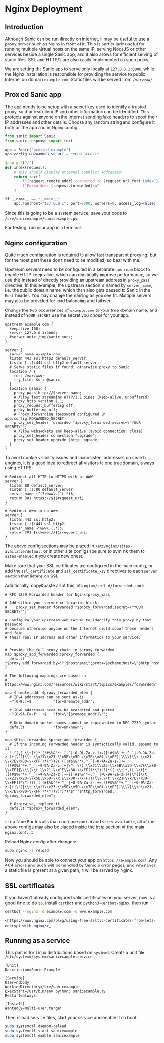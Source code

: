 # Nginx Deployment

## Introduction


Although Sanic can be run directly on Internet, it may be useful to use a proxy server such as Nginx in front of it. This is particularly useful for running multiple virtual hosts on the same IP, serving NodeJS or other services beside a single Sanic app, and it also allows for efficient serving of static files. SSL and HTTP/2 are also easily implemented on such proxy.

We are setting the Sanic app to serve only locally at `127.0.0.1:8000`, while the Nginx installation is responsible for providing the service to public Internet on domain `example.com`. Static files will be served from `/var/www/`.


## Proxied Sanic app

The app needs to be setup with a secret key used to identify a trusted proxy, so that real client IP and other information can be identified. This protects against anyone on the Internet sending fake headers to spoof their IP addresses and other details. Choose any random string and configure it both on the app and in Nginx config.

```python
from sanic import Sanic
from sanic.response import text

app = Sanic("proxied_example")
app.config.FORWARDED_SECRET = "YOUR SECRET"

@app.get("/")
def index(request):
    # This should display external (public) addresses:
    return text(
        f"{request.remote_addr} connected to {request.url_for('index')}\n"
        f"Forwarded: {request.forwarded}\n"
    )

if __name__ == "__main__":
    app.run(host="127.0.0.1", port=8000, workers=8, access_log=False)
```

Since this is going to be a system service, save your code to `/srv/sanicexample/sanicexample.py`.

For testing, run your app in a terminal.

## Nginx configuration

Quite much configuration is required to allow fast transparent proxying, but for the most part these don't need to be modified, so bear with me.

Upstream servers need to be configured in a separate `upstream` block to enable HTTP keep-alive, which can drastically improve performance, so we use this instead of directly providing an upstream address in `proxy_pass` directive. In this example, the upstream section is named by `server_name`, i.e. the public domain name, which then also gets passed to Sanic in the `Host` header. You may change the naming as you see fit. Multiple servers may also be provided for load balancing and failover.

Change the two occurrences of `example.com` to your true domain name, and instead of `YOUR SECRET` use the secret you chose for your app.

```nginx
upstream example.com {
  keepalive 100;
  server 127.0.0.1:8000;
  #server unix:/tmp/sanic.sock;
}

server {
  server_name example.com;
  listen 443 ssl http2 default_server;
  listen [::]:443 ssl http2 default_server;
  # Serve static files if found, otherwise proxy to Sanic
  location / {
    root /var/www;
    try_files $uri @sanic;
  }
  location @sanic {
    proxy_pass http://$server_name;
    # Allow fast streaming HTTP/1.1 pipes (keep-alive, unbuffered)
    proxy_http_version 1.1;
    proxy_request_buffering off;
    proxy_buffering off;
    # Proxy forwarding (password configured in app.config.FORWARDED_SECRET)
    proxy_set_header forwarded "$proxy_forwarded;secret=\"YOUR SECRET\"";
    # Allow websockets and keep-alive (avoid connection: close)
    proxy_set_header connection "upgrade";
    proxy_set_header upgrade $http_upgrade;
  }
}
```

To avoid cookie visibility issues and inconsistent addresses on search engines, it is a good idea to redirect all visitors to one true domain, always using HTTPS:

```nginx
# Redirect all HTTP to HTTPS with no-WWW
server {
  listen 80 default_server;
  listen [::]:80 default_server;
  server_name ~^(?:www\.)?(.*)$;
  return 301 https://$1$request_uri;
}

# Redirect WWW to no-WWW
server {
  listen 443 ssl http2;
  listen [::]:443 ssl http2;
  server_name ~^www\.(.*)$;
  return 301 $scheme://$1$request_uri;
}
```

The above config sections may be placed in `/etc/nginx/sites-available/default` or in other site configs (be sure to symlink them to `sites-enabled` if you create new ones).

Make sure that your SSL certificates are configured in the main config, or add the `ssl_certificate` and `ssl_certificate_key` directives to each `server` section that listens on SSL.

Additionally, copy&paste all of this into `nginx/conf.d/forwarded.conf`:

```nginx
# RFC 7239 Forwarded header for Nginx proxy_pass

# Add within your server or location block:
#    proxy_set_header forwarded "$proxy_forwarded;secret=\"YOUR SECRET\"";

# Configure your upstream web server to identify this proxy by that password
# because otherwise anyone on the Internet could spoof these headers and fake
# their real IP address and other information to your service.


# Provide the full proxy chain in $proxy_forwarded
map $proxy_add_forwarded $proxy_forwarded {
  default "$proxy_add_forwarded;by=\"_$hostname\";proto=$scheme;host=\"$http_host\";path=\"$request_uri\"";
}

# The following mappings are based on
# https://www.nginx.com/resources/wiki/start/topics/examples/forwarded/

map $remote_addr $proxy_forwarded_elem {
  # IPv4 addresses can be sent as-is
  ~^[0-9.]+$          "for=$remote_addr";

  # IPv6 addresses need to be bracketed and quoted
  ~^[0-9A-Fa-f:.]+$   "for=\"[$remote_addr]\"";

  # Unix domain socket names cannot be represented in RFC 7239 syntax
  default             "for=unknown";
}

map $http_forwarded $proxy_add_forwarded {
  # If the incoming Forwarded header is syntactically valid, append to it
  "~^(,[ \\t]*)*([!#$%&'*+.^_`|~0-9A-Za-z-]+=([!#$%&'*+.^_`|~0-9A-Za-z-]+|\"([\\t \\x21\\x23-\\x5B\\x5D-\\x7E\\x80-\\xFF]|\\\\[\\t \\x21-\\x7E\\x80-\\xFF])*\"))?(;([!#$%&'*+.^_`|~0-9A-Za-z-]+=([!#$%&'*+.^_`|~0-9A-Za-z-]+|\"([\\t \\x21\\x23-\\x5B\\x5D-\\x7E\\x80-\\xFF]|\\\\[\\t \\x21-\\x7E\\x80-\\xFF])*\"))?)*([ \\t]*,([ \\t]*([!#$%&'*+.^_`|~0-9A-Za-z-]+=([!#$%&'*+.^_`|~0-9A-Za-z-]+|\"([\\t \\x21\\x23-\\x5B\\x5D-\\x7E\\x80-\\xFF]|\\\\[\\t \\x21-\\x7E\\x80-\\xFF])*\"))?(;([!#$%&'*+.^_`|~0-9A-Za-z-]+=([!#$%&'*+.^_`|~0-9A-Za-z-]+|\"([\\t \\x21\\x23-\\x5B\\x5D-\\x7E\\x80-\\xFF]|\\\\[\\t \\x21-\\x7E\\x80-\\xFF])*\"))?)*)?)*$" "$http_forwarded, $proxy_forwarded_elem";

  # Otherwise, replace it
  default "$proxy_forwarded_elem";
}
```

::: tip Note For installs that don't use `conf.d` and `sites-available`, all of the above configs may also be placed inside the `http` section of the main `nginx.conf`. :::

Reload Nginx config after changes:

```bash
sudo nginx -s reload
```

Now you should be able to connect your app on `https://example.com/`. Any 404 errors and such will be handled by Sanic's error pages, and whenever a static file is present at a given path, it will be served by Nginx.

## SSL certificates

If you haven't already configured valid certificates on your server, now is a good time to do so. Install `certbot` and `python3-certbot-nginx`, then run

```bash
certbot --nginx -d example.com -d www.example.com
```

`<https://www.nginx.com/blog/using-free-ssltls-certificates-from-lets-encrypt-with-nginx/>`_

## Running as a service

This part is for Linux distributions based on `systemd`. Create a unit file `/etc/systemd/system/sanicexample.service`

```text
[Unit]
Description=Sanic Example

[Service]
User=nobody
WorkingDirectory=/srv/sanicexample
ExecStart=/usr/bin/env python3 sanicexample.py
Restart=always

[Install]
WantedBy=multi-user.target
```

Then reload service files, start your service and enable it on boot:

```bash
sudo systemctl daemon-reload
sudo systemctl start sanicexample
sudo systemctl enable sanicexample
```
